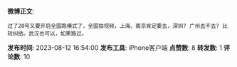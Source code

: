 **微博正文**: 
```
过了20号又要开启全国跑模式了，全国拍视频，上海、南京肯定要去，深圳? 广州去不去? 比较纠结。武汉也可以，如果路过。
```
**发布时间**: 2023-08-12 16:54:00
**发布工具**: iPhone客户端
**点赞数**: 8
**转发数**: 1
**评论数**: 10
